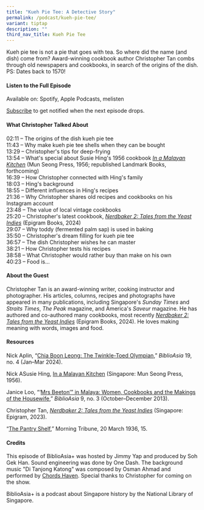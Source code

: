 ```yaml
---
title: "Kueh Pie Tee: A Detective Story"
permalink: /podcast/kueh-pie-tee/
variant: tiptap
description: ""
third_nav_title: Kueh Pie Tee
---
```

<p>Kueh pie tee is not a pie that goes with tea. So where did the name (and
dish) come from? Award-winning cookbook author Christopher Tan combs through
old newspapers and cookbooks, in search of the origins of the dish. PS:
Dates back to 1570!</p>
<h4><strong>Listen to the Full Episode</strong></h4>
<p>Available on: Spotify, Apple Podcasts, melisten</p>
<p><a href="https://open.spotify.com/show/66PYiIthr1KqQhJ82XH4DN" rel="noopener noreferrer nofollow" target="_blank"><u>Subscribe</u></a> to
get notified when the next episode drops.</p>
<p></p>
<h4><strong>What Christopher Talked About</strong></h4>
<p>02:11 – The origins of the dish kueh pie tee
<br>11:43 – Why make kueh pie tee shells when they can be bought
<br>13:29 – Christopher's tips for deep-frying
<br>13:54 – What's special about Susie Hing's 1956 cookbook <em><a href="https://eservice.nlb.gov.sg/redir/itemdetails?bid=4078437" rel="noopener noreferrer nofollow" target="_blank">In a Malayan Kitchen</a> </em>(Mun
Seong Press, 1956; republished Landmark Books, forthcoming)
<br>16:39 – How Christopher connected with Hing's family
<br>18:03 – Hing's background
<br>18:55 – Different influences in Hing's recipes
<br>21:36 – Why Christopher shares old recipes and cookbooks on his Instagram
account
<br>23:48 – The value of local vintage cookbooks
<br>25:20 – Christopher's latest cookbook, <em><a href="https://eservice.nlb.gov.sg/redir/itemdetails?bid=206134361" rel="noopener noreferrer nofollow" target="_blank">Nerdbaker 2: Tales from the Yeast Indies</a> </em>(Epigram
Books, 2024)
<br>29:07 – Why toddy (fermented palm sap) is used in baking
<br>35:50 – Christopher's dream filling for kueh pie tee
<br>36:57 – The dish Christopher wishes he can master
<br>38:21 – How Christopher tests his recipes
<br>38:58 – What Christopher would rather buy than make on his own
<br>40:23 – Food is...</p>
<p></p>
<h4><strong>About the Guest</strong></h4>
<p>Christopher Tan is an award-winning writer, cooking instructor and photographer.
His articles, columns, recipes and photographs have appeared in many publications,
including Singapore's <em>Sunday Times </em>and <em>Straits Times</em>, <em>The Peak</em> magazine,
and America's <em>Saveur </em>magazine. He has authored and co-authored
many cookbooks, most recently <em><a href="https://eservice.nlb.gov.sg/redir/itemdetails?bid=206134361" rel="noopener noreferrer nofollow" target="_blank">Nerdbaker 2: Tales from the Yeast Indies</a> </em>(Epigram
Books, 2024). He loves making meaning with words, images and food.&nbsp;</p>
<p></p>
<h4><strong>Resources</strong></h4>
<p>Nick Aplin, “<a href="https://biblioasia.nlb.gov.sg/vol-19/issue-4/jan-mar-2024/chia-boon-leong-football-soccer/" rel="noopener noreferrer nofollow" target="_blank"><u>Chia Boon Leong: The Twinkle-Toed Olympian</u></a>,” <em>BiblioAsia </em>19,
no. 4 (Jan–Mar 2024).</p>
<p>Nick ASusie Hing, <a href="https://eservice.nlb.gov.sg/redir/itemdetails?bid=4078437" rel="noopener noreferrer nofollow" target="_blank">In a Malayan Kitchen</a>&nbsp;(Singapore:
Mun Seong Press, 1956). <em>&nbsp;</em>
</p>
<p>Janice Loo, “‘<a href="https://biblioasia.nlb.gov.sg/vol-9/issue-3/oct-dec-2013/beeton-malaya-women-cookbooks-housewives/" rel="noopener noreferrer nofollow" target="_blank">Mrs Beeton’” in Malaya: Women, Cookbooks and the Makings of the Housewife</a>,” <em>BiblioAsia</em> 9,
no. 3 (October–December 2013).</p>
<p>Christopher Tan, <em><a href="https://eservice.nlb.gov.sg/redir/itemdetails?bid=206134361" rel="noopener noreferrer nofollow" target="_blank">Nerdbaker 2: Tales from the Yeast Indies</a> </em>(Singapore:
Epigram, 2023).</p>
<p>“<a href="https://eresources.nlb.gov.sg/newspapers/digitised/article/morningtribune19360320-1.2.91" rel="noopener noreferrer nofollow" target="_blank">The Pantry Shelf</a>,”&nbsp;Morning
Tribune, 20 March 1936, 15.</p>
<p></p>
<h4><strong>Credits</strong></h4>
<p>This episode of BiblioAsia+ was hosted by Jimmy Yap and produced by Soh
Gek Han. Sound engineering was done by One Dash. The background music "Di
Tanjong Katong" was composed by Osman Ahmad and performed by <a href="https://www.youtube.com/watch?v=uA2v7ka5TAI" rel="noopener noreferrer nofollow" target="_blank"><u>Chords Haven</u></a>.
Special thanks to Christopher for coming on the show.</p>
<p>BiblioAsia+ is a podcast about Singapore history by the National Library
of Singapore.</p>
<p><a href="https://nlb-ba-staging.netlify.app/podcast/singapores-first-boxing-superstar-tan-tang-kee/transcript/" class="is-half is-left is-full-height" rel="noopener noreferrer nofollow" target="_blank"><br></a>
</p>
<p></p>